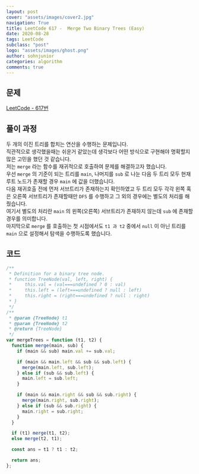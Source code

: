 ```yaml
---
layout: post
cover: "assets/images/cover2.jpg"
navigation: True
title: LeetCode 617 -  Merge Two Binary Trees (Easy)
date: 2020-08-28
tags: LeetCode
subclass: "post"
logo: "assets/images/ghost.png"
author: sohnjunior
categories: algorithm
comments: true
---
```


## 문제

[LeetCode - 617번](https://leetcode.com/problems/merge-two-binary-trees/)

## 풀이 과정

두 개의 이진 트리를 합치는 연산을 수행하는 문제입니다. <br>
직관적으로 생각했을때는 쉬운거 같았는데 생각보다 어떤 방식으로 구현해야 명확할지 많은 고민을 했던 것 같습니다. <br>
저는 `merge` 라는 함수를 재귀적으로 호출하여 문제를 해결하고자 했습니다. <br>
우선 `merge` 의 기준이 되는 트리를 `main`, 나머지를 `sub` 로 나눈 다음 두 트리 모두 현재 루트 노드가 존재할 경우 `main` 에 값을 더했습니다. <br>
다음 재귀호출 전에 먼저 서브트리가 존재하는지 확인하였고 두 트리 모두 각각 왼쪽 혹은 오른쪽 서브트리가 존재할때만 `DFS` 를 수행하고 그 외의 경우에는 별도의 처리를 해줬습니다. <br>
여기서 별도의 처리란 `main` 의 왼쪽(오른쪽) 서브트리가 존재하지 않는데 `sub` 에 존재할 경우를 의미합니다. <br>
마지막으로 `merge` 를 호출하는 첫 시점에서도 `t1 과 t2` 중에서 `null` 이 아닌 트리를 `main` 으로 설정해서 탐색을 수행하도록 했습니다. <br>

## 코드

```javascript
/**
 * Definition for a binary tree node.
 * function TreeNode(val, left, right) {
 *     this.val = (val===undefined ? 0 : val)
 *     this.left = (left===undefined ? null : left)
 *     this.right = (right===undefined ? null : right)
 * }
 */
/**
 * @param {TreeNode} t1
 * @param {TreeNode} t2
 * @return {TreeNode}
 */
var mergeTrees = function (t1, t2) {
  function merge(main, sub) {
    if (main && sub) main.val += sub.val;

    if (main && main.left && sub && sub.left) {
      merge(main.left, sub.left);
    } else if (sub && sub.left) {
      main.left = sub.left;
    }

    if (main && main.right && sub && sub.right) {
      merge(main.right, sub.right);
    } else if (sub && sub.right) {
      main.right = sub.right;
    }
  }

  if (t1) merge(t1, t2);
  else merge(t2, t1);

  const ans = t1 ? t1 : t2;

  return ans;
};
```
